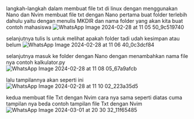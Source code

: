 langkah-langkah dalam membuat file txt di linux dengan menggunakan Nano dan Nvim 
membuat file txt dengan Nano
pertama buat folder terlebih dahulu yaitu dengan menulis MKDIR dan nama folder yang akan kita buat contoh mahasiswa
![WhatsApp Image 2024-02-28 at 11 05 50_9c519740](https://github.com/fhmitns/TUGAS_SO/assets/126401609/704f3fd1-0d22-443f-95a7-1db00a72300a)

selanjutnya tulis ls untuk melihat apakah folder tadi udah kesimpan atau belum 
![WhatsApp Image 2024-02-28 at 11 06 40_0c3dcf84](https://github.com/fhmitns/TUGAS_SO/assets/126401609/3ad242c6-43bd-477f-9a34-6bfd850c6dab)

selanjutnya masuk ke folder dengan Nano dengan menambahkan nama file nya contoh kalkulator.py
![WhatsApp Image 2024-02-28 at 11 08 05_67a9afcb](https://github.com/fhmitns/TUGAS_SO/assets/126401609/c95b068a-b10f-4297-bb8e-5123e4cfe98b)

lalu tampilannya akan seperti ini 
![WhatsApp Image 2024-02-28 at 11 10 02_223a35d5](https://github.com/fhmitns/TUGAS_SO/assets/126401609/f19244c6-813f-44ab-b3f8-3a5df9c5d85d)

kedua membuat file Txt dengan Nvim
cara nya sama seperti diatas cuma tampilan nya beda contoh tampilan file Txt dengan Nvim
![WhatsApp Image 2024-03-01 at 20 30 32_11f65485](https://github.com/fhmitns/TUGAS_SO/assets/126401609/af806e53-fbd7-4b8e-9aec-4a00bfedf346)

